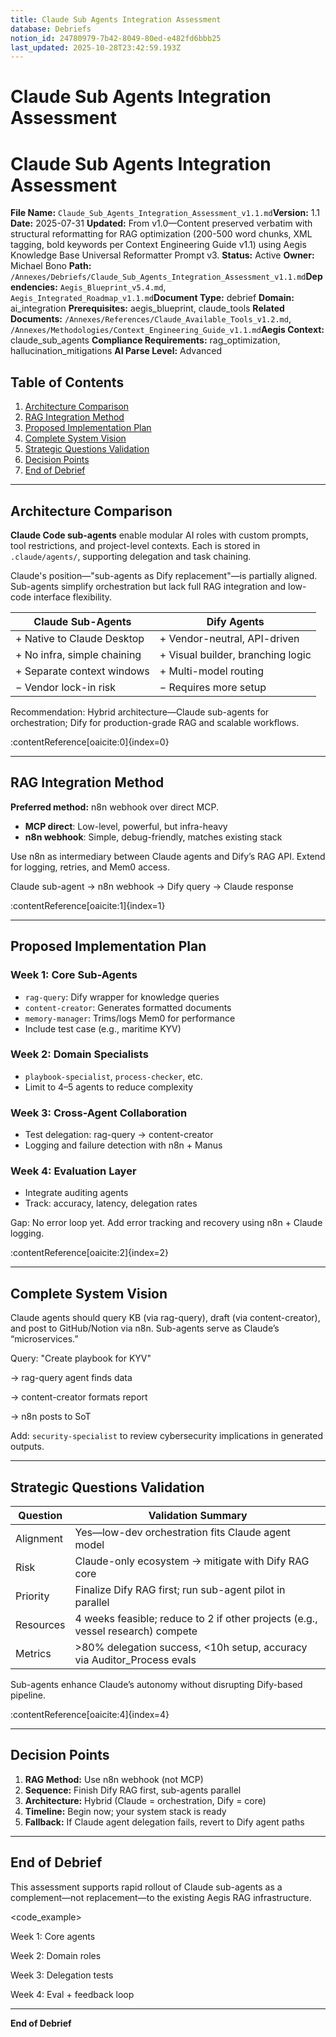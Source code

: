 ```yaml
---
title: Claude Sub Agents Integration Assessment
database: Debriefs
notion_id: 24780979-7b42-8049-80ed-e482fd6bbb25
last_updated: 2025-10-28T23:42:59.193Z
---
```


# Claude Sub Agents Integration Assessment


# Claude Sub Agents Integration Assessment


**File Name:** `Claude_Sub_Agents_Integration_Assessment_v1.1.md`**Version:** 1.1
**Date:** 2025-07-31
**Updated:** From v1.0—Content preserved verbatim with structural reformatting for RAG optimization (200-500 word chunks, XML tagging, bold keywords per Context Engineering Guide v1.1) using Aegis Knowledge Base Universal Reformatter Prompt v3.
**Status:** Active
**Owner:** Michael Bono
**Path:** `/Annexes/Debriefs/Claude_Sub_Agents_Integration_Assessment_v1.1.md`**Dependencies:** `Aegis_Blueprint_v5.4.md`, `Aegis_Integrated_Roadmap_v1.1.md`**Document Type:** debrief
**Domain:** ai\_integration
**Prerequisites:** aegis\_blueprint, claude\_tools
**Related Documents:** `/Annexes/References/Claude_Available_Tools_v1.2.md`, `/Annexes/Methodologies/Context_Engineering_Guide_v1.1.md`**Aegis Context:** claude\_sub\_agents
**Compliance Requirements:** rag\_optimization, hallucination\_mitigations
**AI Parse Level:** Advanced


## Table of Contents

1. [Architecture Comparison](https://www.notion.so/238809797b4280eb8ebedc8831cecb0d?v=238809797b428016b5d0000c8a271427&p=247809797b42804980ede482fd6bbb25&pm=s#architecture-comparison)
2. [RAG Integration Method](https://www.notion.so/238809797b4280eb8ebedc8831cecb0d?v=238809797b428016b5d0000c8a271427&p=247809797b42804980ede482fd6bbb25&pm=s#rag-integration-method)
3. [Proposed Implementation Plan](https://www.notion.so/238809797b4280eb8ebedc8831cecb0d?v=238809797b428016b5d0000c8a271427&p=247809797b42804980ede482fd6bbb25&pm=s#proposed-implementation-plan)
4. [Complete System Vision](https://www.notion.so/238809797b4280eb8ebedc8831cecb0d?v=238809797b428016b5d0000c8a271427&p=247809797b42804980ede482fd6bbb25&pm=s#complete-system-vision)
5. [Strategic Questions Validation](https://www.notion.so/238809797b4280eb8ebedc8831cecb0d?v=238809797b428016b5d0000c8a271427&p=247809797b42804980ede482fd6bbb25&pm=s#strategic-questions-validation)
6. [Decision Points](https://www.notion.so/238809797b4280eb8ebedc8831cecb0d?v=238809797b428016b5d0000c8a271427&p=247809797b42804980ede482fd6bbb25&pm=s#decision-points)
7. [End of Debrief](https://www.notion.so/238809797b4280eb8ebedc8831cecb0d?v=238809797b428016b5d0000c8a271427&p=247809797b42804980ede482fd6bbb25&pm=s#end-of-debrief)

---


## Architecture Comparison


**Claude Code sub-agents** enable modular AI roles with custom prompts, tool restrictions, and project-level contexts. Each is stored in `.claude/agents/`, supporting delegation and task chaining.


<thinking>


Claude's position—"sub-agents as Dify replacement"—is partially aligned. Sub-agents simplify orchestration but lack full RAG integration and low-code interface flexibility.


</thinking>


| Claude Sub-Agents           | Dify Agents                       |
| --------------------------- | --------------------------------- |
| + Native to Claude Desktop  | + Vendor-neutral, API-driven      |
| + No infra, simple chaining | + Visual builder, branching logic |
| + Separate context windows  | + Multi-model routing             |
| − Vendor lock-in risk       | − Requires more setup             |


<important>


Recommendation: Hybrid architecture—Claude sub-agents for orchestration; Dify for production-grade RAG and scalable workflows.


</important>:contentReference[oaicite:0]{index=0}


---


## RAG Integration Method


**Preferred method:** n8n webhook over direct MCP.

- **MCP direct**: Low-level, powerful, but infra-heavy
- **n8n webhook**: Simple, debug-friendly, matches existing stack

<answer>


Use n8n as intermediary between Claude agents and Dify’s RAG API. Extend for logging, retries, and Mem0 access.


</answer>


<example>


Claude sub-agent → n8n webhook → Dify query → Claude response


</example>:contentReference[oaicite:1]{index=1}


---


## Proposed Implementation Plan


### Week 1: Core Sub-Agents

- `rag-query`: Dify wrapper for knowledge queries
- `content-creator`: Generates formatted documents
- `memory-manager`: Trims/logs Mem0 for performance
- Include test case (e.g., maritime KYV)

### Week 2: Domain Specialists

- `playbook-specialist`, `process-checker`, etc.
- Limit to 4–5 agents to reduce complexity

### Week 3: Cross-Agent Collaboration

- Test delegation: rag-query → content-creator
- Logging and failure detection with n8n + Manus

### Week 4: Evaluation Layer

- Integrate auditing agents
- Track: accuracy, latency, delegation rates

<important>


Gap: No error loop yet. Add error tracking and recovery using n8n + Claude logging.


</important>:contentReference[oaicite:2]{index=2}


---


## Complete System Vision


<analysis>


Claude agents should query KB (via rag-query), draft (via content-creator), and post to GitHub/Notion via n8n. Sub-agents serve as Claude’s “microservices.”


</analysis>


<example>


Query: "Create playbook for KYV"


→ rag-query agent finds data


→ content-creator formats report


→ n8n posts to SoT


</example>


Add: `security-specialist` to review cybersecurity implications in generated outputs.


---


## Strategic Questions Validation


| Question  | Validation Summary                                                              |
| --------- | ------------------------------------------------------------------------------- |
| Alignment | Yes—low-dev orchestration fits Claude agent model                               |
| Risk      | Claude-only ecosystem → mitigate with Dify RAG core                             |
| Priority  | Finalize Dify RAG first; run sub-agent pilot in parallel                        |
| Resources | 4 weeks feasible; reduce to 2 if other projects (e.g., vessel research) compete |
| Metrics   | >80% delegation success, <10h setup, accuracy via Auditor\_Process evals        |


<answer>


Sub-agents enhance Claude’s autonomy without disrupting Dify-based pipeline.


</answer>:contentReference[oaicite:4]{index=4}


---


## Decision Points

1. **RAG Method:** Use n8n webhook (not MCP)
2. **Sequence:** Finish Dify RAG first, sub-agents parallel
3. **Architecture:** Hybrid (Claude = orchestration, Dify = core)
4. **Timeline:** Begin now; your system stack is ready
5. **Fallback:** If Claude agent delegation fails, revert to Dify agent paths

---


## End of Debrief


This assessment supports rapid rollout of Claude sub-agents as a complement—not replacement—to the existing Aegis RAG infrastructure.


\<code\_example>


<plan>
Week 1: Core agents


Week 2: Domain roles


Week 3: Delegation tests


Week 4: Eval + feedback loop


</plan>
</code_example>


---


**End of Debrief**

